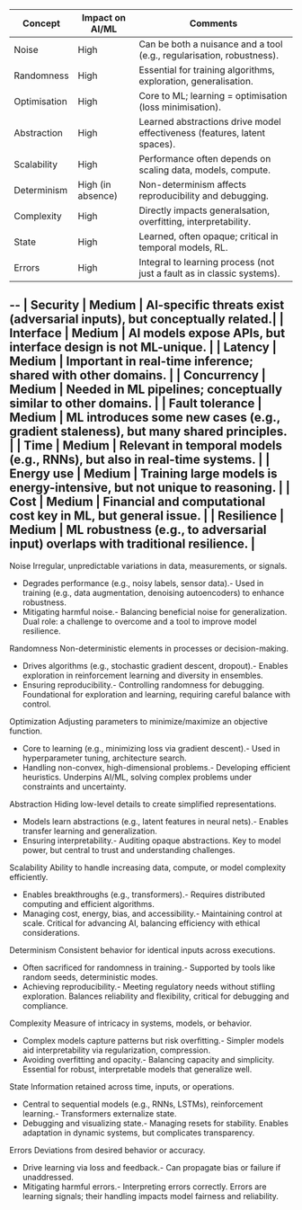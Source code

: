 
| Concept       | Impact on AI/ML    | Comments                                                                 |
|---------------|--------------------|--------------------------------------------------------------------------|
| Noise         | High               | Can be both a nuisance and a tool (e.g., regularisation, robustness).    |
| Randomness    | High               | Essential for training algorithms, exploration, generalisation.          |
| Optimisation  | High               | Core to ML; learning = optimisation (loss minimisation).                 |
| Abstraction   | High               | Learned abstractions drive model effectiveness (features, latent spaces).|
| Scalability   | High               | Performance often depends on scaling data, models, compute.              |
| Determinism   | High (in absence)  | Non-determinism affects reproducibility and debugging.                   |
| Complexity    | High               | Directly impacts generalsation, overfitting, interpretability.          |
| State         | High               | Learned, often opaque; critical in temporal models, RL.                  |
| Errors        | High               | Integral to learning process (not just a fault as in classic systems).   |


--
| Security        | Medium              | AI-specific threats exist (adversarial inputs), but conceptually related.|
| Interface       | Medium              | AI models expose APIs, but interface design is not ML-unique.            |
| Latency         | Medium              | Important in real-time inference; shared with other domains.             |
| Concurrency     | Medium              | Needed in ML pipelines; conceptually similar to other domains.           |
| Fault tolerance | Medium              | ML introduces some new cases (e.g., gradient staleness), but many shared principles. |
| Time            | Medium              | Relevant in temporal models (e.g., RNNs), but also in real-time systems. |
| Energy use      | Medium              | Training large models is energy-intensive, but not unique to reasoning.  |
| Cost            | Medium              | Financial and computational cost key in ML, but general issue.           |
| Resilience      | Medium              | ML robustness (e.g., to adversarial input) overlaps with traditional resilience. |
--





Noise
Irregular, unpredictable variations in data, measurements, or signals.
- Degrades performance (e.g., noisy labels, sensor data).- Used in training (e.g., data augmentation, denoising autoencoders) to enhance robustness.
- Mitigating harmful noise.- Balancing beneficial noise for generalization.
Dual role: a challenge to overcome and a tool to improve model resilience.


Randomness
Non-deterministic elements in processes or decision-making.
- Drives algorithms (e.g., stochastic gradient descent, dropout).- Enables exploration in reinforcement learning and diversity in ensembles.
- Ensuring reproducibility.- Controlling randomness for debugging.
Foundational for exploration and learning, requiring careful balance with control.


Optimization
Adjusting parameters to minimize/maximize an objective function.
- Core to learning (e.g., minimizing loss via gradient descent).- Used in hyperparameter tuning, architecture search.
- Handling non-convex, high-dimensional problems.- Developing efficient heuristics.
Underpins AI/ML, solving complex problems under constraints and uncertainty.


Abstraction
Hiding low-level details to create simplified representations.
- Models learn abstractions (e.g., latent features in neural nets).- Enables transfer learning and generalization.
- Ensuring interpretability.- Auditing opaque abstractions.
Key to model power, but central to trust and understanding challenges.


Scalability
Ability to handle increasing data, compute, or model complexity efficiently.
- Enables breakthroughs (e.g., transformers).- Requires distributed computing and efficient algorithms.
- Managing cost, energy, bias, and accessibility.- Maintaining control at scale.
Critical for advancing AI, balancing efficiency with ethical considerations.


Determinism
Consistent behavior for identical inputs across executions.
- Often sacrificed for randomness in training.- Supported by tools like random seeds, deterministic modes.
- Achieving reproducibility.- Meeting regulatory needs without stifling exploration.
Balances reliability and flexibility, critical for debugging and compliance.


Complexity
Measure of intricacy in systems, models, or behavior.
- Complex models capture patterns but risk overfitting.- Simpler models aid interpretability via regularization, compression.
- Avoiding overfitting and opacity.- Balancing capacity and simplicity.
Essential for robust, interpretable models that generalize well.


State
Information retained across time, inputs, or operations.
- Central to sequential models (e.g., RNNs, LSTMs), reinforcement learning.- Transformers externalize state.
- Debugging and visualizing state.- Managing resets for stability.
Enables adaptation in dynamic systems, but complicates transparency.


Errors
Deviations from desired behavior or accuracy.
- Drive learning via loss and feedback.- Can propagate bias or failure if unaddressed.
- Mitigating harmful errors.- Interpreting errors correctly.
Errors are learning signals; their handling impacts model fairness and reliability.

